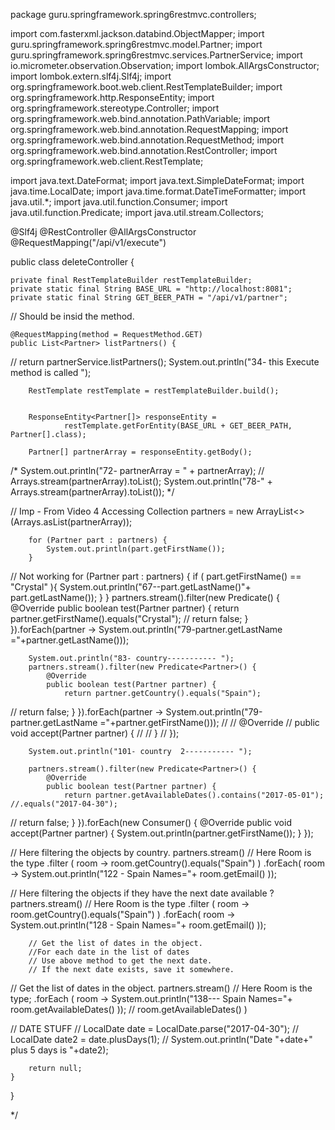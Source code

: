 
package guru.springframework.spring6restmvc.controllers;

import com.fasterxml.jackson.databind.ObjectMapper;
import guru.springframework.spring6restmvc.model.Partner;
import guru.springframework.spring6restmvc.services.PartnerService;
import io.micrometer.observation.Observation;
import lombok.AllArgsConstructor;
import lombok.extern.slf4j.Slf4j;
import org.springframework.boot.web.client.RestTemplateBuilder;
import org.springframework.http.ResponseEntity;
import org.springframework.stereotype.Controller;
import org.springframework.web.bind.annotation.PathVariable;
import org.springframework.web.bind.annotation.RequestMapping;
import org.springframework.web.bind.annotation.RequestMethod;
import org.springframework.web.bind.annotation.RestController;
import org.springframework.web.client.RestTemplate;

import java.text.DateFormat;
import java.text.SimpleDateFormat;
import java.time.LocalDate;
import java.time.format.DateTimeFormatter;
import java.util.*;
import java.util.function.Consumer;
import java.util.function.Predicate;
import java.util.stream.Collectors;

@Slf4j
@RestController
@AllArgsConstructor
@RequestMapping("/api/v1/execute")


public class deleteController {


    private final RestTemplateBuilder restTemplateBuilder;
    private static final String BASE_URL = "http://localhost:8081";
    private static final String GET_BEER_PATH = "/api/v1/partner";


// Should be insid the method.


    @RequestMapping(method = RequestMethod.GET)
    public List<Partner> listPartners() {

//        return partnerService.listPartners();
        System.out.println("34- this Execute method is called ");

        RestTemplate restTemplate = restTemplateBuilder.build();


        ResponseEntity<Partner[]> responseEntity =
                restTemplate.getForEntity(BASE_URL + GET_BEER_PATH, Partner[].class);

        Partner[] partnerArray = responseEntity.getBody();


  /*      System.out.println("72-  partnerArray = " + partnerArray);
//        Arrays.stream(partnerArray).toList();
        System.out.println("78-" + Arrays.stream(partnerArray).toList());  */


// Imp -  From Video 4 Accessing
        Collection<Partner> partners = new ArrayList<>(Arrays.asList(partnerArray));

        for (Partner part : partners) {
            System.out.println(part.getFirstName());
        }

//        Not working
        for (Partner part : partners) {
            if ( part.getFirstName() == "Crystal" ){
                System.out.println("67--part.getLastName()"+ part.getLastName());
            }
        }
        partners.stream().filter(new Predicate<Partner>() {
            @Override
            public boolean test(Partner partner) {
                return partner.getFirstName().equals("Crystal");
//                return false;
            }
        }).forEach(partner -> System.out.println("79-partner.getLastName ="+partner.getLastName()));



        System.out.println("83- country----------- ");
        partners.stream().filter(new Predicate<Partner>() {
            @Override
            public boolean test(Partner partner) {
                return partner.getCountry().equals("Spain");
//                return false;
            }
        }).forEach(partner -> System.out.println("79-partner.getLastName ="+partner.getFirstName()));
//
//            @Override
//            public void accept(Partner partner) {
//
//            }
//        });

        System.out.println("101- country  2----------- ");

        partners.stream().filter(new Predicate<Partner>() {
            @Override
            public boolean test(Partner partner) {
                return partner.getAvailableDates().contains("2017-05-01");  //.equals("2017-04-30");
//                return false;
            }
        }).forEach(new Consumer<Partner>() {
            @Override
            public void accept(Partner partner) {
                System.out.println(partner.getFirstName());
            }
        });



//        Here filtering the objects by country.
        partners.stream() // Here Room is the type
                .filter ( room ->  room.getCountry().equals("Spain") )
                .forEach(  room ->  System.out.println("122 - Spain Names="+ room.getEmail() ));


// Here filtering the objects if they have the next date available ?
        partners.stream() // Here Room is the type
                .filter ( room ->  room.getCountry().equals("Spain") )
                .forEach(  room ->  System.out.println("128 - Spain Names="+ room.getEmail() ));


        // Get the list of dates in the object.
        //For each date in the list of dates
        // Use above method to get the next date.
        // If the next date exists, save it somewhere.

// Get the list of dates in the object.
        partners.stream() // Here Room is the type;
                .forEach ( room ->  System.out.println("138--- Spain Names="+ room.getAvailableDates() )); //  room.getAvailableDates() )


// DATE STUFF 
//                    LocalDate date = LocalDate.parse("2017-04-30");
//                    LocalDate date2 = date.plusDays(1);
//                    System.out.println("Date "+date+" plus 5 days is "+date2);



        return null;
    }
}

*/